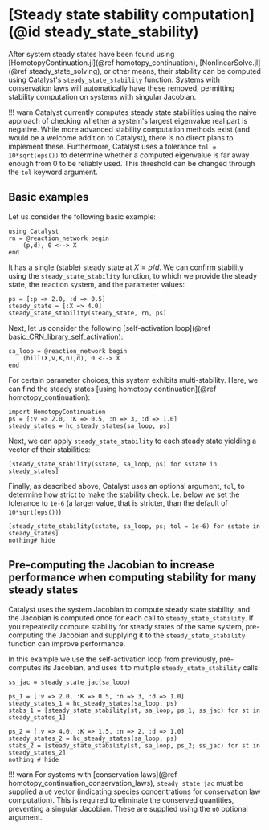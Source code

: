 # [Steady state stability computation](@id steady_state_stability)
After system steady states have been found using [HomotopyContinuation.jl](@ref homotopy_continuation), [NonlinearSolve.jl](@ref steady_state_solving), or other means, their stability can be computed using Catalyst's `steady_state_stability` function. Systems with conservation laws will automatically have these removed, permitting stability computation on systems with singular Jacobian.

!!! warn 
    Catalyst currently computes steady state stabilities using the naive approach of checking whether a system's largest eigenvalue real part is negative. While more advanced stability computation methods exist (and would be a welcome addition to Catalyst), there is no direct plans to implement these. Furthermore, Catalyst uses a tolerance `tol = 10*sqrt(eps())` to determine whether a computed eigenvalue is far away enough from 0 to be reliably used. This threshold can be changed through the `tol` keyword argument.

## Basic examples
Let us consider the following basic example:
```@example stability_1
using Catalyst
rn = @reaction_network begin 
    (p,d), 0 <--> X
end
```
It has a single (stable) steady state at $X = p/d$. We can confirm stability using the `steady_state_stability` function, to which we provide the steady state, the reaction system, and the parameter values:
```@example stability_1
ps = [:p => 2.0, :d => 0.5]
steady_state = [:X => 4.0]
steady_state_stability(steady_state, rn, ps)
```

Next, let us consider the following [self-activation loop](@ref basic_CRN_library_self_activation):
```@example stability_1
sa_loop = @reaction_network begin 
    (hill(X,v,K,n),d), 0 <--> X
end
```
For certain parameter choices, this system exhibits multi-stability. Here, we can find the steady states [using homotopy continuation](@ref homotopy_continuation):
```@example stability_1
import HomotopyContinuation
ps = [:v => 2.0, :K => 0.5, :n => 3, :d => 1.0]
steady_states = hc_steady_states(sa_loop, ps)
```
Next, we can apply `steady_state_stability` to each steady state yielding a vector of their stabilities:
```@example stability_1
[steady_state_stability(sstate, sa_loop, ps) for sstate in steady_states]
```

Finally, as described above, Catalyst uses an optional argument, `tol`, to determine how strict to make the stability check.  I.e. below we set the tolerance to `1e-6` (a larger value, that is stricter, than the default of `10*sqrt(eps())`)
```@example stability_1
[steady_state_stability(sstate, sa_loop, ps; tol = 1e-6) for sstate in steady_states]
nothing# hide
```

## Pre-computing the Jacobian to increase performance when computing stability for many steady states
Catalyst uses the system Jacobian to compute steady state stability, and the Jacobian is computed once for each call to `steady_state_stability`. If you repeatedly compute stability for steady states of the same system, pre-computing the Jacobian and supplying it to the `steady_state_stability` function can improve performance. 

In this example we use the self-activation loop from previously, pre-computes its Jacobian, and uses it to multiple `steady_state_stability` calls:
```@example stability_1
ss_jac = steady_state_jac(sa_loop)

ps_1 = [:v => 2.0, :K => 0.5, :n => 3, :d => 1.0]
steady_states_1 = hc_steady_states(sa_loop, ps)
stabs_1 = [steady_state_stability(st, sa_loop, ps_1; ss_jac) for st in steady_states_1]

ps_2 = [:v => 4.0, :K => 1.5, :n => 2, :d => 1.0]
steady_states_2 = hc_steady_states(sa_loop, ps)
stabs_2 = [steady_state_stability(st, sa_loop, ps_2; ss_jac) for st in steady_states_2]
nothing # hide
```

!!! warn
    For systems with [conservation laws](@ref homotopy_continuation_conservation_laws), `steady_state_jac` must be supplied a `u0` vector (indicating species concentrations for conservation law computation). This is required to eliminate the conserved quantities, preventing a singular Jacobian. These are supplied using the `u0` optional argument.